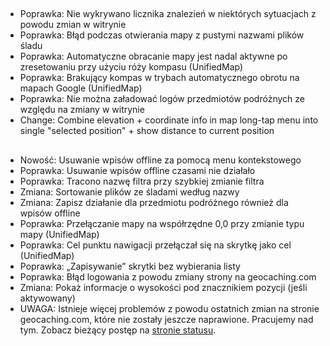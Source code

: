 ##
- Poprawka: Nie wykrywano licznika znalezień w niektórych sytuacjach z powodu zmian w witrynie
- Poprawka: Błąd podczas otwierania mapy z pustymi nazwami plików śladu
- Poprawka: Automatyczne obracanie mapy jest nadal aktywne po zresetowaniu przy użyciu róży kompasu (UnifiedMap)
- Poprawka: Brakujący kompas w trybach automatycznego obrotu na mapach Google (UnifiedMap)
- Poprawka: Nie można załadować logów przedmiotów podróżnych ze względu na zmiany w witrynie
- Change: Combine elevation + coordinate info in map long-tap menu into single "selected position" + show distance to current position

##
- Nowość: Usuwanie wpisów offline za pomocą menu kontekstowego
- Poprawka: Usuwanie wpisów offline czasami nie działało
- Poprawka: Tracono nazwę filtra przy szybkiej zmianie filtra
- Zmiana: Sortowanie plików ze śladami według nazwy
- Zmiana: Zapisz działanie dla przedmiotu podróżnego również dla wpisów offline
- Poprawka: Przełączanie mapy na współrzędne 0,0 przy zmianie typu mapy (UnifiedMap)
- Poprawka: Cel punktu nawigacji przełączał się na skrytkę jako cel (UnifiedMap)
- Poprawka: „Zapisywanie” skrytki bez wybierania listy
- Poprawka: Błąd logowania z powodu zmiany strony na geocaching.com
- Zmiana: Pokaż informacje o wysokości pod znacznikiem pozycji (jeśli aktywowany)
- UWAGA: Istnieje więcej problemów z powodu ostatnich zmian na stronie geocaching.com, które nie zostały jeszcze naprawione. Pracujemy nad tym. Zobacz bieżący postęp na [stronie statusu](https://github.com/cgeo/cgeo/issues/15555).
